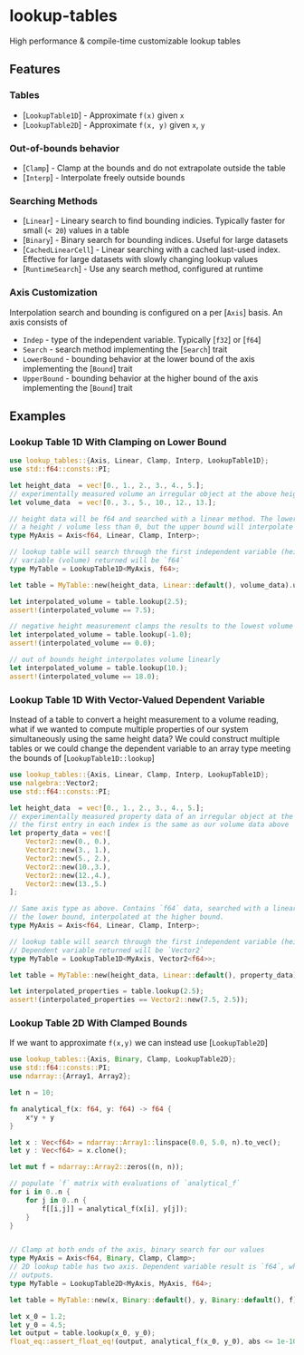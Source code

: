 # lookup-tables

High performance & compile-time customizable lookup tables

## Features


### Tables

* [`LookupTable1D`] - Approximate `f(x)` given `x`
* [`LookupTable2D`] - Approximate `f(x, y)` given `x`, `y`

### Out-of-bounds behavior 

* [`Clamp`] - Clamp at the bounds and do not extrapolate outside the table
* [`Interp`] - Interpolate freely outside bounds

### Searching Methods

* [`Linear`] - Lineary search to find bounding indicies. Typically faster for small (`< 20`) values in a table
* [`Binary`] - Binary search for bounding indices. Useful for large datasets
* [`CachedLinearCell`] - Linear searching with a cached last-used index. Effective for large datasets with slowly changing lookup values
* [`RuntimeSearch`] - Use any search method, configured at runtime

### Axis Customization

Interpolation search and bounding is configured on a per [`Axis`] basis. An axis consists of

* `Indep` - type of the independent variable. Typically [`f32`] or [`f64`]
* `Search` - search method implementing the [`Search`] trait
* `LowerBound` - bounding behavior at the lower bound of the axis implementing the [`Bound`] trait
* `UpperBound` - bounding behavior at the higher bound of the axis implementing the [`Bound`] trait


## Examples

### Lookup Table 1D With Clamping on Lower Bound

```rust
use lookup_tables::{Axis, Linear, Clamp, Interp, LookupTable1D};
use std::f64::consts::PI;

let height_data  = vec![0., 1., 2., 3., 4., 5.];
// experimentally measured volume an irregular object at the above heights
let volume_data  = vec![0., 3., 5., 10., 12., 13.];

// height data will be f64 and searched with a linear method. The lower bound will be clamped as we cannot have
// a height / volume less than 0, but the upper bound will interpolate unbounded
type MyAxis = Axis<f64, Linear, Clamp, Interp>;

// lookup table will search through the first independent variable (height) with parameters from `MyAxis`. Dependent
// variable (volume) returned will be `f64`
type MyTable = LookupTable1D<MyAxis, f64>;

let table = MyTable::new(height_data, Linear::default(), volume_data).unwrap();

let interpolated_volume = table.lookup(2.5);
assert!(interpolated_volume == 7.5);

// negative height measurement clamps the results to the lowest volume
let interpolated_volume = table.lookup(-1.0);
assert!(interpolated_volume == 0.0);

// out of bounds height interpolates volume linearly
let interpolated_volume = table.lookup(10.);
assert!(interpolated_volume == 18.0);
```

### Lookup Table 1D With Vector-Valued Dependent Variable

Instead of a table to convert a height measurement to a volume reading, what if we wanted to compute multiple
properties of our system simultaneously using the same height data? We could construct multiple tables or 
we could change the dependent variable to an array type meeting the bounds of [`LookupTable1D::lookup`]

```rust
use lookup_tables::{Axis, Linear, Clamp, Interp, LookupTable1D};
use nalgebra::Vector2;
use std::f64::consts::PI;

let height_data  = vec![0., 1., 2., 3., 4., 5.];
// experimentally measured property data of an irregular object at the above heights.
// the first entry in each index is the same as our volume data above
let property_data = vec![
    Vector2::new(0., 0.), 
    Vector2::new(3., 1.),
    Vector2::new(5., 2.), 
    Vector2::new(10.,3.),
    Vector2::new(12.,4.),
    Vector2::new(13.,5.)
];

// Same axis type as above. Contains `f64` data, searched with a linear method, clamped at
// the lower bound, interpolated at the higher bound.
type MyAxis = Axis<f64, Linear, Clamp, Interp>;

// lookup table will search through the first independent variable (height) with parameters from `MyAxis`. 
// Dependent variable returned will be `Vector2`
type MyTable = LookupTable1D<MyAxis, Vector2<f64>>;

let table = MyTable::new(height_data, Linear::default(), property_data).unwrap();

let interpolated_properties = table.lookup(2.5);
assert!(interpolated_properties == Vector2::new(7.5, 2.5));
```

### Lookup Table 2D With Clamped Bounds

If we want to approximate `f(x,y)` we can instead use [`LookupTable2D`]

```rust
use lookup_tables::{Axis, Binary, Clamp, LookupTable2D};
use std::f64::consts::PI;
use ndarray::{Array1, Array2};

let n = 10;

fn analytical_f(x: f64, y: f64) -> f64 {
    x*y + y
}

let x : Vec<f64> = ndarray::Array1::linspace(0.0, 5.0, n).to_vec();
let y : Vec<f64> = x.clone();

let mut f = ndarray::Array2::zeros((n, n));

// populate `f` matrix with evaluations of `analytical_f`
for i in 0..n {
    for j in 0..n {
        f[[i,j]] = analytical_f(x[i], y[j]);
    }
}


// Clamp at both ends of the axis, binary search for our values
type MyAxis = Axis<f64, Binary, Clamp, Clamp>;
// 2D lookup table has two axis. Dependent variable result is `f64`, what `analytical_f` 
// outputs.
type MyTable = LookupTable2D<MyAxis, MyAxis, f64>;

let table = MyTable::new(x, Binary::default(), y, Binary::default(), f).unwrap();

let x_0 = 1.2;
let y_0 = 4.5;
let output = table.lookup(x_0, y_0);
float_eq::assert_float_eq!(output, analytical_f(x_0, y_0), abs <= 1e-10);
```
